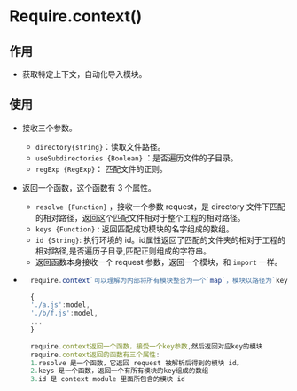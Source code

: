 # Require.context()

## 作用

* 获取特定上下文，自动化导入模块。

## 使用

* 接收三个参数。
    * `directory{string}`：读取文件路径。
    * `useSubdirectories {Boolean}` ：是否遍历文件的子目录。
    * `regExp {RegExp}`： 匹配文件的正则。 

* 返回一个函数，这个函数有 3 个属性。
    * `resolve {Function}` ，接收一个参数 request，是 directory 文件下匹配的相对路径，返回这个匹配文件相对于整个工程的相对路径。
    * `keys {Function}` : 返回匹配成功模块的名字组成的数组。
    * `id {String}`: 执行环境的 id。id属性返回了匹配的文件夹的相对于工程的相对路径,是否遍历子目录,匹配正则组成的字符串。
    * 返回函数本身接收一个 request 参数，返回一个模块，和 `import` 一样。

* ```javascript
    require.context`可以理解为内部将所有模块整合为一个`map`，模块以路径为`key
    
    {
    './a.js':model,
    './b/f.js':model,
    ...
    }
    
    require.context返回一个函数，接受一个key参数,然后返回对应key的模块
    require.context返回的函数有三个属性:
    1.resolve 是一个函数，它返回 request 被解析后得到的模块 id。
    2.keys 是一个函数，返回一个有所有模块的key组成的数组
    3.id 是 context module 里面所包含的模块 id
    ```